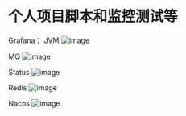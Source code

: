 # 个人项目脚本和监控测试等
Grafana：
JVM
![image](https://github.com/wanyadi/wan_shell/blob/master/grafana/JVM.jpg)

MQ
![image](https://github.com/wanyadi/wan_shell/blob/master/grafana/MQ.jpg)

Status
![image](https://github.com/wanyadi/wan_shell/blob/master/grafana/Status.jpg)

Redis
![image](https://github.com/wanyadi/wan_shell/blob/master/grafana/Redis.jpg)

Nacos
![image](https://github.com/wanyadi/wan_shell/blob/master/grafana/Nacos.jpg)

